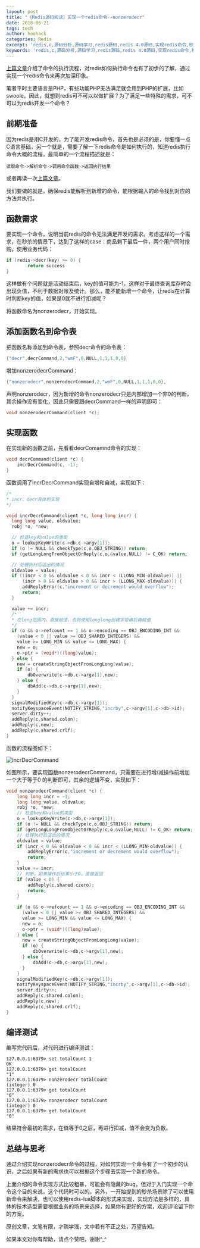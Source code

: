 ```yaml
---
layout: post
title: "［Redis源码阅读］实现一个redis命令--nonzerodecr"
date: 2018-06-21
tags: tech
author: hoohack
categories: Redis
excerpt: 'redis,c,源码分析,源码学习,redis源码,redis 4.0源码,实现redis命令,秒杀'
keywords: 'redis,c,源码分析,源码学习,redis源码,redis 4.0源码,实现redis命令,秒杀'
---
```


[上篇文章](http://u6.gg/dCVQx)介绍了命令的执行流程，对redis如何执行命令也有了初步的了解，通过实现一个redis命令来再次加深印象。

笔者平时主要语言是PHP，有些功能PHP无法满足就会用到PHP的扩展，比如swoole。因此，就想到redis可不可以以做扩展？为了满足一些特殊的需求，可不可以为redis开发一个命令？

## 前期准备

因为redis是用C开发的，为了能开发redis命令，首先也是必须的是，你要懂一点C语言基础，另一个就是，需要了解一下redis命令是如何执行的，知道redis执行命令大概的流程，最简单的一个流程描述就是：

    读取命令->解析命令->调用命令函数->返回执行结果

或者再读一次[上篇文章](http://u6.gg/dCVQx)。

我们要做的就是，确保redis能解析到新增的命令，能根据输入的命令找到对应的方法并执行。



## 函数需求

要实现一个命令，说明当前redis的命令无法满足开发的需求。考虑这样的一个需求，在秒杀的情景下，达到了这样的case：商品剩下最后一件，两个用户同时抢购，使用业务代码：

```c
if (redis->decr(key) >= 0) {
        return success
}
```

这样做有个问题就是活动结束后，key的值可能为-1，这样对于最终查询库存时会出现负值，不利于数据对账及统计。那么，能不能新增一个命令，让redis在计算时判断key的值，如果是0就不进行扣减呢？

将函数命名为nonzerodecr，开始实现。

## 添加函数名到命令表

把函数名称添加到命令表，参照decr命令的命令表：

```c
{"decr",decrCommand,2,"wmF",0,NULL,1,1,1,0,0}
```

增加nonzerodecrCommand：

```c
{"nonzerodecr",nonzerodecrCommand,2,"wmF",0,NULL,1,1,1,0,0},
```

声明nonzerodecr，因为新增的命令nonzerodecr只是内部增加一个非0的判断，其余操作没有变化，因此只需要跟decrCommand一样的声明即可：

```c
void nonzerodecrCommand(client *c);
```

## 实现函数

在实现新的函数之前，先看看decrComamnd命令的实现：

```c
void decrCommand(client *c) {
    incrDecrCommand(c, -1);
}
```

函数调用了incrDecrCommand实现自增和自减，实现如下：

```c
/*
* incr、decr具体的实现
*/

void incrDecrCommand(client *c, long long incr) {
  long long value, oldvalue;
  robj *o, *new;

  // 检查key和value的类型
  o = lookupKeyWrite(c->db,c->argv[1]);
  if (o != NULL && checkType(c,o,OBJ_STRING)) return;
  if (getLongLongFromObjectOrReply(c,o,&value,NULL) != C_OK) return;

  // 处理执行后溢出的情况
  oldvalue = value;
  if ((incr < 0 && oldvalue < 0 && incr < (LLONG_MIN-oldvalue)) ||
      (incr > 0 && oldvalue > 0 && incr > (LLONG_MAX-oldvalue))) {
      addReplyError(c,"increment or decrement would overflow");
      return;
  }

  value += incr;
  /*
  * 在long范围内，直接赋值，否则使用longlong创建字符串后再赋值
  */
  if (o && o->refcount == 1 && o->encoding == OBJ_ENCODING_INT &&
    (value < 0 || value >= OBJ_SHARED_INTEGERS) &&
    value >= LONG_MIN && value <= LONG_MAX) {
    new = o;
    o->ptr = (void*)((long)value);
  } else {
    new = createStringObjectFromLongLong(value);
    if (o) {
        dbOverwrite(c->db,c->argv[1],new);
    } else {
        dbAdd(c->db,c->argv[1],new);
    }
  }
  signalModifiedKey(c->db,c->argv[1]);
  notifyKeyspaceEvent(NOTIFY_STRING,"incrby",c->argv[1],c->db->id);
  server.dirty++;
  addReply(c,shared.colon);
  addReply(c,new);
  addReply(c,shared.crlf);
}

```

函数的流程图如下：

![incrDecrCommand](https://www.hoohack.me/assets/images/2018/06/incrDecrCommand.png)


如图所示，要实现函数nonzerodecrCommand，只需要在进行增/减操作前增加一个大于等于0 的判断即可，其余的逻辑不变，实现如下：
```c
void nonzerodecrCommand(client *c) {
    long long incr = -1;
    long long value, oldvalue;
    robj *o, *new;
    // 检查key和value的类型
    o = lookupKeyWrite(c->db,c->argv[1]);
    if (o != NULL && checkType(c,o,OBJ_STRING)) return;
    if (getLongLongFromObjectOrReply(c,o,&value,NULL) != C_OK) return;
    // 处理执行后溢出的情况
    oldvalue = value;
    if (incr < 0 && oldvalue < 0 && incr < (LLONG_MIN-oldvalue)) {
        addReplyError(c,"increment or decrement would overflow");
        return;
    }
    value += incr;
    // 判断，如果操作后结果小于0，直接返回
    if (value < 0) {
        addReply(c,shared.czero);
        return;
    }
    
    if (o && o->refcount == 1 && o->encoding == OBJ_ENCODING_INT &&
      (value < 0 || value >= OBJ_SHARED_INTEGERS) &&
      value >= LONG_MIN && value <= LONG_MAX) {
      new = o;
      o->ptr = (void*)((long)value);
    } else {
      new = createStringObjectFromLongLong(value);
      if (o) {
          dbOverwrite(c->db,c->argv[1],new);
      } else {
          dbAdd(c->db,c->argv[1],new);
      }
    }
    signalModifiedKey(c->db,c->argv[1]);
    notifyKeyspaceEvent(NOTIFY_STRING,"incrby",c->argv[1],c->db->id);
    server.dirty++;
    addReply(c,shared.colon);
    addReply(c,new);
    addReply(c,shared.crlf);
}
```

## 编译测试

编写完代码后，对代码进行编译测试：

```shell
127.0.0.1:6379> set totalCount 1
OK
127.0.0.1:6379> get totalCount
"1"
127.0.0.1:6379> nonzerodecr totalCount
(integer) 0
127.0.0.1:6379> get totalCount
"0"
127.0.0.1:6379> nonzerodecr totalCount
(integer) 0
127.0.0.1:6379> get totalCount
"0"
```

结果符合最初的需求，在值等于0之后，再进行扣减，值不会变为负数。



## 总结与思考

通过介绍实现nonzerodecr命令的过程，对如何实现一个命令有了一个初步的认识，之后如果有新的需求也可以根据这个步骤去实现一个新的命令。

上面介绍的命令实现方式比较粗暴，可能会有隐藏的bug，但对于入门实现一个命令这个目的来说，这个代码时可以的，另外，一开始提到的秒杀场景除了可以使用新命令来解决，也可以使用redis-lua脚本的形式来实现，实现方法是多样的，具体的技术选型需要根据业务的场景来选择，如果你有更好的方案，欢迎评论留下你的方案。

原创文章，文笔有限，才疏学浅，文中若有不正之处，万望告知。

如果本文对你有帮助，请点个赞吧，谢谢^_^



